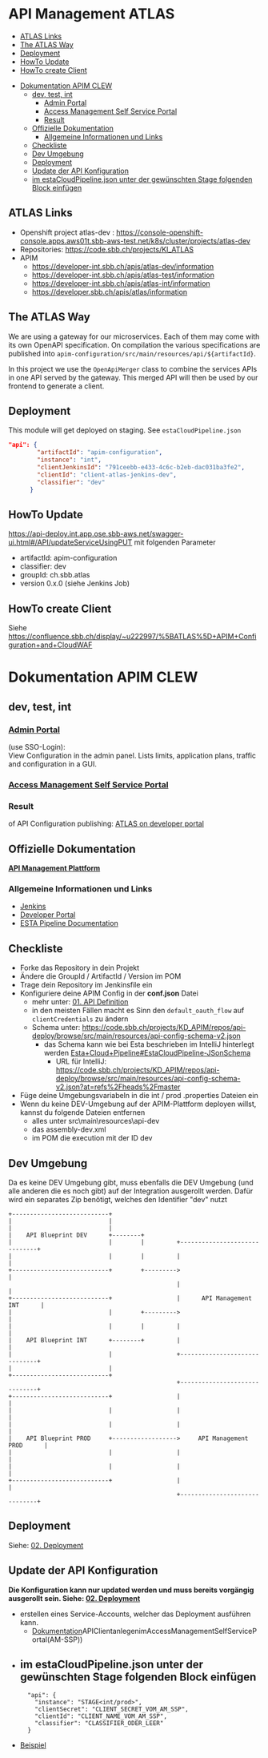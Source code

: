 # API Management ATLAS

<!-- toc -->

  * [ATLAS Links](#atlas-links)
  * [The ATLAS Way](#the-atlas-way)
  * [Deployment](#deployment)
  * [HowTo Update](#howto-update)
  * [HowTo create Client](#howto-create-client)
- [Dokumentation APIM CLEW](#dokumentation-apim-clew)
  * [dev, test, int](#dev-test-int)
    + [Admin Portal](#admin-portal)
    + [Access Management Self Service Portal](#access-management-self-service-portal)
    + [Result](#result)
  * [Offizielle Dokumentation](#offizielle-dokumentation)
    + [Allgemeine Informationen und Links](#allgemeine-informationen-und-links)
  * [Checkliste](#checkliste)
  * [Dev Umgebung](#dev-umgebung)
  * [Deployment](#deployment-1)
  * [Update der API Konfiguration](#update-der-api-konfiguration)
  * [im estaCloudPipeline.json unter der gewünschten Stage folgenden Block einfügen](#im-estacloudpipelinejson-unter-der-gewunschten-stage-folgenden-block-einfugen)

<!-- tocstop -->

## ATLAS Links
- Openshift project atlas-dev : https://console-openshift-console.apps.aws01t.sbb-aws-test.net/k8s/cluster/projects/atlas-dev
- Repositories: https://code.sbb.ch/projects/KI_ATLAS
- APIM
  - https://developer-int.sbb.ch/apis/atlas-dev/information
  - https://developer-int.sbb.ch/apis/atlas-test/information
  - https://developer-int.sbb.ch/apis/atlas-int/information
  - https://developer.sbb.ch/apis/atlas/information

## The ATLAS Way
We are using a gateway for our microservices. Each of them may come with its own OpenAPI specification.
On compilation the various specifications are published into `apim-configuration/src/main/resources/api/${artifactId}`.

In this project we use the `OpenApiMerger` class to combine the services APIs in one API served by the gateway.
This merged API will then be used by our frontend to generate a client.

## Deployment

This module will get deployed on staging. See `estaCloudPipeline.json`
```json
"api": {
        "artifactId": "apim-configuration",
        "instance": "int",
        "clientJenkinsId": "791ceebb-e433-4c6c-b2eb-dac031ba3fe2",
        "clientId": "client-atlas-jenkins-dev",
        "classifier": "dev"
      }
```

## HowTo Update
https://api-deploy.int.app.ose.sbb-aws.net/swagger-ui.html#/API/updateServiceUsingPUT mit folgenden Parameter
- artifactId: apim-configuration
- classifier: dev
- groupId: ch.sbb.atlas
- version 0.x.0 (siehe Jenkins Job)

## HowTo create Client
Siehe https://confluence.sbb.ch/display/~u222997/%5BATLAS%5D+APIM+Configuration+and+CloudWAF

# Dokumentation APIM CLEW

## dev, test, int

### [Admin Portal](https://3scale-admin.int.app.ose.sbb-aws.net/p/login)
(use SSO-Login):\
View Configuration in the admin panel. Lists limits, application plans, traffic and configuration in a GUI.

### [Access Management Self Service Portal](https://am-ssp-int.sbb-cloud.net/#/home)

### Result
of API Configuration publishing:
[ATLAS on developer portal](https://developer-int.sbb.ch/apis?all=&text=atlas&scopes=PUBLIC;INTERNAL;PRIVATE)

## Offizielle Dokumentation ##

**[API Management Plattform](https://confluence.sbb.ch/display/AITG/API+Management)**

### Allgemeine Informationen und Links ###
* [Jenkins](https://ci.sbb.ch/job/KD_ESTA_BLUEPRINTS/job/aitg-apim-configuration/)
* [Developer Portal](https://developer-int.sbb.ch/api/201/blueprint)
* [ESTA Pipeline Documentation](https://confluence.sbb.ch/display/ESTA/Esta+Cloud+Pipeline)


## Checkliste
- Forke das Repository in dein Projekt
- Ändere die GroupId / ArtifactId / Version im POM
- Trage dein Repository im Jenkinsfile ein
- Konfiguriere deine APIM Config in der **conf.json** Datei
    - mehr unter: [01. API Definition](https://confluence.sbb.ch/display/AITG/01.+API+Definition)  
    - in den meisten Fällen macht es Sinn den ````default_oauth_flow```` auf ````clientCredentials```` zu ändern
    - Schema unter: https://code.sbb.ch/projects/KD_APIM/repos/api-deploy/browse/src/main/resources/api-config-schema-v2.json
        - das Schema kann wie bei Esta beschrieben im IntelliJ hinterlegt werden [Esta+Cloud+Pipeline#EstaCloudPipeline-JSonSchema](https://confluence.sbb.ch/display/ESTA/Esta+Cloud+Pipeline#EstaCloudPipeline-JSonSchema)
            - URL für IntelliJ: https://code.sbb.ch/projects/KD_APIM/repos/api-deploy/browse/src/main/resources/api-config-schema-v2.json?at=refs%2Fheads%2Fmaster
- Füge deine Umgebungsvariabeln in die int / prod .properties Dateien ein
- Wenn du keine DEV-Umgebung auf der APIM-Plattform deployen willst, kannst du folgende Dateien entfernen
    - alles unter src\main\resources\api-dev
    - das assembly-dev.xml
    - im POM die execution mit der ID dev

## Dev Umgebung
Da es keine DEV Umgebung gibt, muss ebenfalls die DEV Umgebung (und alle anderen die es noch gibt) auf der Integration ausgerollt werden.
Dafür wird ein separates Zip benötigt, welches den Identifier "dev" nutzt

```
+---------------------------+
|                           |
|                           |
|    API Blueprint DEV      +--------+
|                           |        |         +------------------------------+
|                           |        |         |                              |
+---------------------------+        +--------->                              |
                                               |                              |
+---------------------------+                  |      API Management INT      |
|                           |        +--------->                              |
|                           |        |         |                              |
|    API Blueprint INT      +--------+         |                              |
|                           |                  +------------------------------+
|                           |
+---------------------------+
                                               +------------------------------+
+---------------------------+                  |                              |
|                           |                  |                              |
|                           |                  |                              |
|    API Blueprint PROD     +------------------>     API Management PROD      |
|                           |                  |                              |
|                           |                  |                              |
+---------------------------+                  |                              |
                                               +------------------------------+
````
## Deployment
Siehe: [02. Deployment](https://confluence.sbb.ch/display/AITG/02.+Deployment)
 

## Update der API Konfiguration
**Die Konfiguration kann nur updated werden und muss bereits vorgängig ausgerollt sein. Siehe: [02. Deployment](https://confluence.sbb.ch/display/AITG/02.+Deployment)**

 - erstellen eines Service-Accounts, welcher das Deployment ausführen kann. 
    - [Dokumentation](https://confluence.sbb.ch/display/AITG/22.+Update+der+API+Konfiguration#id-22.UpdatederAPIKonfiguration-1)APIClientanlegenimAccessManagementSelfServicePortal(AM-SSP))
 - im estaCloudPipeline.json unter der gewünschten Stage folgenden Block einfügen 
    -  
    ````
      "api": {
        "instance": "STAGE<int/prod>",
        "clientSecret": "CLIENT_SECRET_VOM_AM_SSP",
        "clientId": "CLIENT_NAME_VOM_AM_SSP",
        "classifier": "CLASSIFIER_ODER_LEER"
      }
    ````
 - [Beispiel](https://code.sbb.ch/projects/KD_APIM/repos/elevator-api/browse/estaCloudPipeline.json#11-23)
